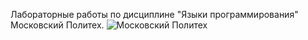 Лабораторные работы по дисциплине "Языки программирования" Московский Политех.
![Московский Политех](https://github.com/user-attachments/assets/a28a1bef-86f4-46fe-8f45-a6bfd0b520e8)
